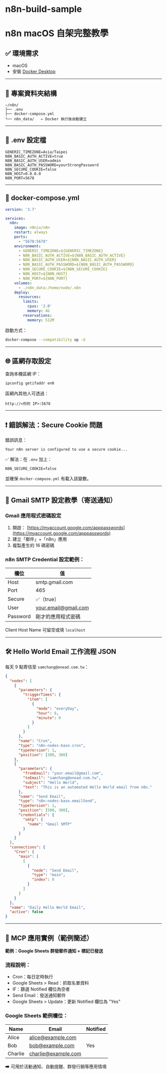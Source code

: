 # n8n-build-sample
# n8n macOS 自架完整教學

## ✅ 環境需求

* macOS
* 安裝 [Docker Desktop](https://www.docker.com/products/docker-desktop/)

---

## 📁 專案資料夾結構

```
~/n8n/
├── .env
├── docker-compose.yml
└── n8n_data/   ← Docker 執行後自動建立
```

---

## 🔧 .env 設定檔

```env
GENERIC_TIMEZONE=Asia/Taipei
N8N_BASIC_AUTH_ACTIVE=true
N8N_BASIC_AUTH_USER=admin
N8N_BASIC_AUTH_PASSWORD=yourStrongPassword
N8N_SECURE_COOKIE=false
N8N_HOST=0.0.0.0
N8N_PORT=5678
```

---

## 🔧 docker-compose.yml

```yaml
version: '3.7'

services:
  n8n:
    image: n8nio/n8n
    restart: always
    ports:
      - "5678:5678"
    environment:
      - GENERIC_TIMEZONE=${GENERIC_TIMEZONE}
      - N8N_BASIC_AUTH_ACTIVE=${N8N_BASIC_AUTH_ACTIVE}
      - N8N_BASIC_AUTH_USER=${N8N_BASIC_AUTH_USER}
      - N8N_BASIC_AUTH_PASSWORD=${N8N_BASIC_AUTH_PASSWORD}
      - N8N_SECURE_COOKIE=${N8N_SECURE_COOKIE}
      - N8N_HOST=${N8N_HOST}
      - N8N_PORT=${N8N_PORT}
    volumes:
      - ./n8n_data:/home/node/.n8n
    deploy:
      resources:
        limits:
          cpus: '2.0'
          memory: 4G
        reservations:
          memory: 512M
```

啟動方式：

```bash
docker-compose --compatibility up -d
```

---

## 🌐 區網存取設定

查詢本機區網 IP：

```bash
ipconfig getifaddr en0
```

區網內其他人可透過：

```
http://<你的 IP>:5678
```

---

## ❗ 錯誤解法：Secure Cookie 問題

錯誤訊息：

```
Your n8n server is configured to use a secure cookie...
```

✅ 解法：在 `.env` 加上：

```env
N8N_SECURE_COOKIE=false
```

並確保 `docker-compose.yml` 有載入該變數。

---

## 📧 Gmail SMTP 設定教學（寄送通知）

### Gmail 應用程式密碼設定

1. 開啟： [https://myaccount.google.com/apppasswords](https://myaccount.google.com/apppasswords)
2. 建立「郵件」+「n8n」應用
3. 複製產生的 16 碼密碼

### n8n SMTP Credential 設定範例：

| 欄位       | 值                                                   |
| -------- | --------------------------------------------------- |
| Host     | smtp.gmail.com                                      |
| Port     | 465                                                 |
| Secure   | ✅（true）                                             |
| User     | [your.email@gmail.com](mailto:your.email@gmail.com) |
| Password | 剛才的應用程式密碼                                           |

Client Host Name 可留空或填 `localhost`

---

## 🛠️ Hello World Email 工作流程 JSON

每天 9 點寄信至 `samchang@onead.com.tw`：

```json
{
  "nodes": [
    {
      "parameters": {
        "triggerTimes": {
          "item": [
            {
              "mode": "everyDay",
              "hour": 9,
              "minute": 0
            }
          ]
        }
      },
      "name": "Cron",
      "type": "n8n-nodes-base.cron",
      "typeVersion": 1,
      "position": [300, 300]
    },
    {
      "parameters": {
        "fromEmail": "your.email@gmail.com",
        "toEmail": "samchang@onead.com.tw",
        "subject": "Hello World",
        "text": "This is an automated Hello World email from n8n."
      },
      "name": "Send Email",
      "type": "n8n-nodes-base.emailSend",
      "typeVersion": 1,
      "position": [500, 300],
      "credentials": {
        "smtp": {
          "name": "Gmail SMTP"
        }
      }
    }
  ],
  "connections": {
    "Cron": {
      "main": [
        [
          {
            "node": "Send Email",
            "type": "main",
            "index": 0
          }
        ]
      ]
    }
  },
  "name": "Daily Hello World Email",
  "active": false
}
```

---

## 🧠 MCP 應用實例（範例簡述）

**範例：Google Sheets 群發郵件通知 + 標記已發送**

### 流程說明：

* Cron：每日定時執行
* Google Sheets > Read：抓取名單資料
* IF：篩選 Notified 欄位為空者
* Send Email：發送通知郵件
* Google Sheets > Update：更新 Notified 欄位為 "Yes"

### Google Sheets 範例欄位：

| Name    | Email                                             | Notified |
| ------- | ------------------------------------------------- | -------- |
| Alice   | [alice@example.com](mailto:alice@example.com)     |          |
| Bob     | [bob@example.com](mailto:bob@example.com)         | Yes      |
| Charlie | [charlie@example.com](mailto:charlie@example.com) |          |

➡ 可用於活動通知、自動提醒、群發行銷等應用情境
